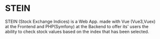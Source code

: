 # STEIN

STEIN (Stock Exchange Indices) is a Web App. made with Vue (Vue3,Vuex) at the Frontend and PHP(Symfony) at the Backend to offer its' users the ability to check stock values based on the index that has been selected.
